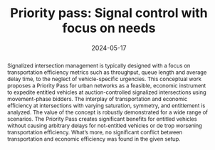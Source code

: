---
title: 'Priority pass: Signal control with focus on needs'

# Authors
# If you created a profile for a user (e.g. the default `admin` user), write the username (folder name) here
# and it will be replaced with their full name and linked to their profile.
authors:
  - admin
  - Anastasios Kouvelas
  - Michail Makridis

# Author notes (optional)
author_notes:
  #- 'Equal contribution'
  #- 'Equal contribution'

date: '2024-05-17'
doi: '10.3929/ethz-b-000681446'
url_source: 'https://www.research-collection.ethz.ch/handle/20.500.11850/681446'

# Schedule page publish date (NOT publication's date).
#publishDate: '2023-01-01T00:00:00Z'

# Publication type.
# Accepts a single type but formatted as a YAML list (for Hugo requirements).
# Enter a publication type from the CSL standard.
publication_types: ['conference-journal']

# Publication name and optional abbreviated publication name.
publication: "*24th Swiss Transport Research Conference (STRC 2024), Ascona, Switzerland, May 15-17, 2024*"
#publication_short: In *Scientific Reports*

abstract: Signalized intersection management is typically designed with a focus on transportation efficiency metrics such as throughput, queue length and average delay time, to the neglect of vehicle-specific urgencies. This conceptual work proposes a Priority Pass for urban networks as a feasible, economic instrument to expedite entitled vehicles at auction-controlled signalized intersections using movement-phase bidders. The interplay of transportation and economic efficiency at intersections with varying saturation, symmetry, and entitlement is analyzed. The value of the concept is robustly demonstrated for a wide range of scenarios. The Priority Pass creates significant benefits for entitled vehicles without causing arbitrary delays for not-entitled vehicles or de trop worsening transportation efficiency. What’s more, no significant conflict between transportation and economic efficiency was found in the given setup.

# Summary. An optional shortened abstract.
#summary: Lorem ipsum dolor sit amet, consectetur adipiscing elit. Duis posuere tellus ac convallis placerat. Proin tincidunt magna sed ex sollicitudin condimentum.

tags: 
- signal control
- fairness
- eth
- transportation
- conference

# Display this page in the Featured widget?
featured: true

# Featured image
# To use, add an image named `featured.jpg/png` to your page's folder. 
image:
  caption: 'Image credit: Kevin Riehl'
  focal_point: ""
  preview_only: false


---